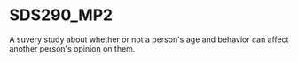 # SDS290_MP2

A suvery study about whether or not a person's age and behavior can affect another person's opinion on them.
